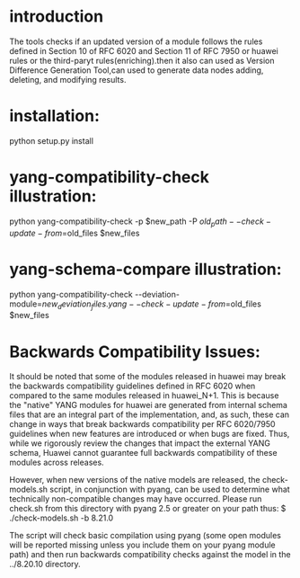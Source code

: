 # introduction
The tools checks if an updated version of a module follows
the rules defined in Section 10 of RFC 6020 and Section 11 of RFC 7950 or 
huawei rules or the third-paryt rules(enriching).then it also can used as Version 
Difference Generation Tool,can used to generate data nodes adding, deleting, and 
modifying  results.


# installation:
python setup.py install 
# yang-compatibility-check illustration:
python yang-compatibility-check -p $new_path -P $old_path --check-update-from=$old_files $new_files
# yang-schema-compare illustration:
python yang-compatibility-check --deviation-module=$new_deviation_files.yang --check-update-from=$old_files $new_files
# Backwards Compatibility Issues:
It should be noted that some of the modules released in huawei may break the backwards compatibility guidelines defined in RFC 6020 when compared to the same modules released in huawei_N+1. This is because the "native" YANG modules for huawei are generated from internal schema files that are an integral part of the implementation, and, as such, these can change in ways that break backwards compatibility per RFC 6020/7950 guidelines when new features are introduced or when bugs are fixed. Thus, while we rigorously review the changes that impact the external YANG schema, Huawei cannot guarantee full backwards compatibility of these modules across releases.

However, when new versions of the native models are released, the check-models.sh script, in conjunction with pyang, can be used to determine what technically non-compatible changes may have occurred. Please run check.sh from this directory with pyang 2.5 or greater on your path thus:
$ ./check-models.sh -b 8.21.0

The script will check basic compilation using pyang (some open modules will be reported missing unless you include them on your pyang module path) and then run backwards compatibility checks against the model in the ../8.20.10 directory. 
